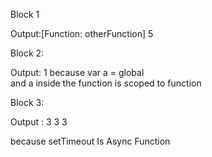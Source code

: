Block 1

Output:[Function: otherFunction] 5

Block 2:

Output: 1 because var a = global  
and a inside the function is scoped to function

Block 3:

Output : 3 3 3

because setTimeout Is Async Function

